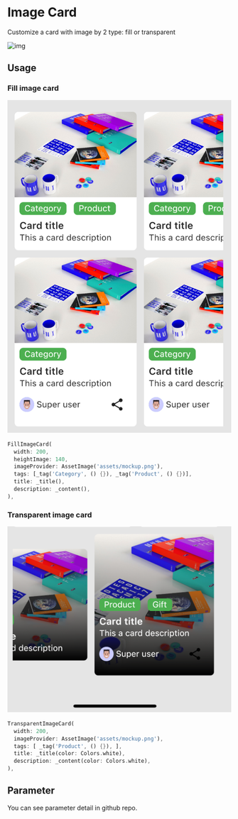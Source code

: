 # Image Card

Customize a card with image by 2 type: fill or transparent

![img](example/demo.gif)

## Usage
### Fill image card

![img](example/screenshot.png)

```dart
FillImageCard(
  width: 200,
  heightImage: 140,
  imageProvider: AssetImage('assets/mockup.png'),
  tags: [_tag('Category', () {}), _tag('Product', () {})],
  title: _title(),
  description: _content(),
),
```

### Transparent image card

![img](example/screenshot1.png)


```dart
TransparentImageCard(
  width: 200,
  imageProvider: AssetImage('assets/mockup.png'),
  tags: [ _tag('Product', () {}), ],
  title: _title(color: Colors.white),
  description: _content(color: Colors.white),
),
```

## Parameter

You can see parameter detail in github repo.
